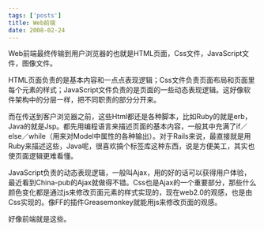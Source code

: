 ```yaml
--- 
tags: ['posts']
title: Web前端
date: 2008-02-24
---
```

Web前端最终传输到用户浏览器的也就是HTML页面，Css文件，JavaScript文件，图像文件。

HTML页面负责的是基本内容和一点点表现逻辑；Css文件负责页面布局和页面里每个元素的样式；JavaScript文件负责的是页面的一些动态表现逻辑。这好像软件架构中的分层一样，把不同职责的部分分开来。

而在传送到客户浏览器之前，这些Html都还是各种脚本，比如Ruby的就是erb，Java的就是Jsp。都先用编程语言来描述页面的基本内容，一般其中充满了if／else／while（用来对Model中属性的各种输出）。对于Rails来说，最直接就是用Ruby来描述这些，Java呢，很喜欢搞个标签库这种东西，说是方便美工，其实也使页面逻辑更难看懂。

JavaScript负责的动态表现逻辑，一般叫Ajax，用的好的话可以获得用户体验，最近看到China-pub的Ajax就做得不错。Css也是Ajax的一个重要部分，那些什么颜色变化都是通过js来修改页面元素的样式实现的，现在web2.0的观感，也是由Css实现的。像FF的插件Greasemonkey就能用js来修改页面的观感。

好像前端就是这些。
